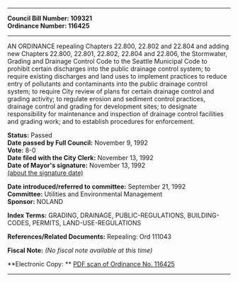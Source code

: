 * * * * *  
  
**Council Bill Number: [](#h0)[](#h2)109321**   
**Ordinance Number: 116425**  
  
* * * * *  
  
AN ORDINANCE repealing Chapters 22.800, 22.802 and 22.804 and adding new Chapters 22.800, 22.801, 22.802, 22.804 and 22.806, the Stormwater, Grading and Drainage Control Code to the Seattle Municipal Code to prohibit certain discharges into the public drainage control system; to require existing discharges and land uses to implement practices to reduce entry of pollutants and contaminants into the public drainage control system; to require City review of plans for certain drainage control and grading activity; to regulate erosion and sediment control practices, drainage control and grading for development sites; to designate responsibility for maintenance and inspection of drainage control facilities and grading work; and to establish procedures for enforcement.  
  
**Status:** Passed   
**Date passed by Full Council:** November 9, 1992   
**Vote:** 8-0   
**Date filed with the City Clerk:** November 13, 1992   
**Date of Mayor's signature:** November 13, 1992   
[(about the signature date)](/~public/approvaldate.htm)   
  
  
**Date introduced/referred to committee:** September 21, 1992   
**Committee:** Utilities and Environmental Management   
**Sponsor:** NOLAND   
  
**Index Terms:** GRADING, DRAINAGE, PUBLIC-REGULATIONS, BUILDING-CODES, PERMITS, LAND-USE-REGULATIONS  
  
**References/Related Documents:** Repealing: Ord 111043  
  
**Fiscal Note:** *(No fiscal note available at this time)*  
  
**Electronic Copy: ** [PDF scan of Ordinance No. 116425](/~archives/Ordinances/Ord_116425.pdf)  
  
* * * * *  
